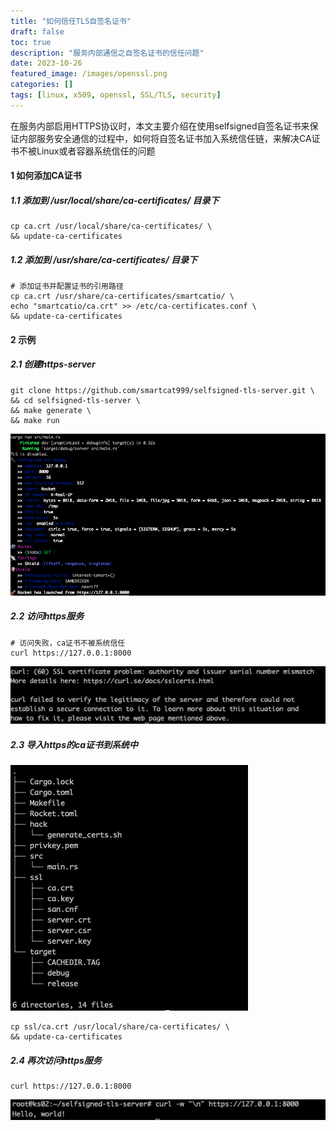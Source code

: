 ```yaml
---
title: "如何信任TLS自签名证书"
draft: false
toc: true
description: "服务内部通信之自签名证书的信任问题"
date: 2023-10-26
featured_image: /images/openssl.png
categories: []
tags: [linux, x509, openssl, SSL/TLS, security]
---
```

在服务内部启用HTTPS协议时，本文主要介绍在使用selfsigned自签名证书来保证内部服务安全通信的过程中，如何将自签名证书加入系统信任链，来解决CA证书不被Linux或者容器系统信任的问题<!--more-->
#### 1 如何添加CA证书
##### 1.1 添加到 /usr/local/share/ca-certificates/ 目录下
```shell
cp ca.crt /usr/local/share/ca-certificates/ \
&& update-ca-certificates
```
##### 1.2 添加到 /usr/share/ca-certificates/ 目录下
```shell
# 添加证书并配置证书的引用路径
cp ca.crt /usr/share/ca-certificates/smartcatio/ \
echo "smartcatio/ca.crt" >> /etc/ca-certificates.conf \
&& update-ca-certificates
```
#### 2 示例
##### 2.1 创建https-server
```shell
git clone https://github.com/smartcat999/selfsigned-tls-server.git \
&& cd selfsigned-tls-server \
&& make generate \
&& make run
```
![](images/selfsigned-tls-server.png)
##### 2.2 访问https服务
```shell
# 访问失败，ca证书不被系统信任
curl https://127.0.0.1:8000
```
![](images/curl-https-server.png)
##### 2.3 导入https的ca证书到系统中
![](images/project-tree.png)
```shell
cp ssl/ca.crt /usr/local/share/ca-certificates/ \
&& update-ca-certificates
```
##### 2.4 再次访问https服务
```shell
curl https://127.0.0.1:8000
```
![](images/curl-https-server-success.png)
